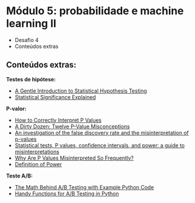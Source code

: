 # Módulo 5: probabilidade e machine learning II

- Desafio 4
- Conteúdos extras

## Conteúdos extras:
__Testes de hipótese:__
- [A Gentle Introduction to Statistical Hypothesis Testing](https://machinelearningmastery.com/statistical-hypothesis-tests/)
- [Statistical Significance Explained](https://towardsdatascience.com/statistical-significance-hypothesis-testing-the-normal-curve-and-p-values-93274fa32687)

__P-valor:__
- [How to Correctly Interpret P Values](https://blog.minitab.com/blog/adventures-in-statistics-2/how-to-correctly-interpret-p-values)
- [A Dirty Dozen: Twelve P-Value Misconceptions](http://www.perfendo.org/docs/BayesProbability/twelvePvaluemisconceptions.pdf)
- [An investigation of the false discovery rate and the misinterpretation of p-values](https://royalsocietypublishing.org/doi/pdf/10.1098/rsos.140216)
- [Statistical tests, P values, confidence intervals, and power: a guide to misinterpretations](https://link.springer.com/content/pdf/10.1007%2Fs10654-016-0149-3.pdf)
- [Why Are P Values Misinterpreted So Frequently?](https://statisticsbyjim.com/hypothesis-testing/p-values-misinterpreted/)
- [Definition of Power](https://newonlinecourses.science.psu.edu/stat414/node/304/)


__Teste A/B:__
- [The Math Behind A/B Testing with Example Python Code](https://towardsdatascience.com/the-math-behind-a-b-testing-with-example-code-part-1-of-2-7be752e1d06f)
- [Handy Functions for A/B Testing in Python](https://medium.com/@henryfeng/handy-functions-for-a-b-testing-in-python-f6fdff892a90)
